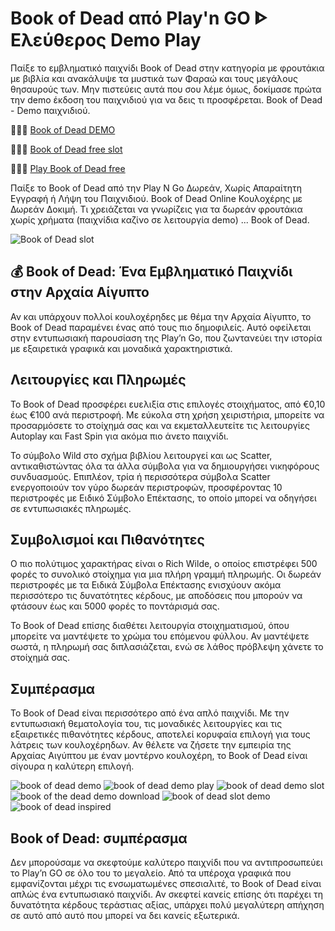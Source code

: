 # Book of Dead από Play'n GO ᐈ Ελεύθερος Demo Play

Παίξε το εμβληματικό παιχνίδι Book of Dead στην κατηγορία με φρουτάκια με βιβλία και ανακάλυψε τα μυστικά των Φαραώ και τους μεγάλους θησαυρούς των. Μην πιστεύεις αυτά που σου λέμε όμως, δοκίμασε πρώτα την demo έκδοση του παιχνιδιού για να δεις τι προσφέρεται. Book of Dead - Demo παιχνιδιού.

🎰🎰🎰 [Book of Dead DEMO](https://tinyurl.com/5cf9vu6b)

💎💎💎 [Book of Dead free slot​](https://tinyurl.com/5cf9vu6b)

🌟🌟🌟 [Play Book of Dead free​](https://tinyurl.com/5cf9vu6b)

Παίξε το Book of Dead από την Play N Go Δωρεάν, Χωρίς Απαραίτητη Εγγραφή ή Λήψη του Παιχνιδιού. Book of Dead Online Κουλοχέρης με Δωρεάν Δοκιμή. Τι χρειάζεται να γνωρίζεις για τα δωρεάν φρουτάκια χωρίς χρήματα (παιχνίδια καζίνο σε λειτουργία demo) ... Book of Dead. 

![Book of Dead slot](https://ts2.mm.bing.net/th?q=Book%20of%20Dead%20slot)


## 💰 Book of Dead: Ένα Εμβληματικό Παιχνίδι στην Αρχαία Αίγυπτο

Αν και υπάρχουν πολλοί κουλοχέρηδες με θέμα την Αρχαία Αίγυπτο, το Book of Dead παραμένει ένας από τους πιο δημοφιλείς. Αυτό οφείλεται στην εντυπωσιακή παρουσίαση της Play’n Go, που ζωντανεύει την ιστορία με εξαιρετικά γραφικά και μοναδικά χαρακτηριστικά.

## Λειτουργίες και Πληρωμές

Το Book of Dead προσφέρει ευελιξία στις επιλογές στοιχήματος, από €0,10 έως €100 ανά περιστροφή. Με εύκολα στη χρήση χειριστήρια, μπορείτε να προσαρμόσετε το στοίχημά σας και να εκμεταλλευτείτε τις λειτουργίες Autoplay και Fast Spin για ακόμα πιο άνετο παιχνίδι.

Το σύμβολο Wild στο σχήμα βιβλίου λειτουργεί και ως Scatter, αντικαθιστώντας όλα τα άλλα σύμβολα για να δημιουργήσει νικηφόρους συνδυασμούς. Επιπλέον, τρία ή περισσότερα σύμβολα Scatter ενεργοποιούν τον γύρο δωρεάν περιστροφών, προσφέροντας 10 περιστροφές με Ειδικό Σύμβολο Επέκτασης, το οποίο μπορεί να οδηγήσει σε εντυπωσιακές πληρωμές.

## Συμβολισμοί και Πιθανότητες

Ο πιο πολύτιμος χαρακτήρας είναι ο Rich Wilde, ο οποίος επιστρέφει 500 φορές το συνολικό στοίχημα για μια πλήρη γραμμή πληρωμής. Οι δωρεάν περιστροφές με τα Ειδικά Σύμβολα Επέκτασης ενισχύουν ακόμα περισσότερο τις δυνατότητες κέρδους, με αποδόσεις που μπορούν να φτάσουν έως και 5000 φορές το ποντάρισμά σας.

Το Book of Dead επίσης διαθέτει λειτουργία στοιχηματισμού, όπου μπορείτε να μαντέψετε το χρώμα του επόμενου φύλλου. Αν μαντέψετε σωστά, η πληρωμή σας διπλασιάζεται, ενώ σε λάθος πρόβλεψη χάνετε το στοίχημά σας.

## Συμπέρασμα

Το Book of Dead είναι περισσότερο από ένα απλό παιχνίδι. Με την εντυπωσιακή θεματολογία του, τις μοναδικές λειτουργίες και τις εξαιρετικές πιθανότητες κέρδους, αποτελεί κορυφαία επιλογή για τους λάτρεις των κουλοχέρηδων. Αν θέλετε να ζήσετε την εμπειρία της Αρχαίας Αιγύπτου με έναν μοντέρνο κουλοχέρη, το Book of Dead είναι σίγουρα η καλύτερη επιλογή.

![book of dead demo​​](https://ts2.mm.bing.net/th?q=book%20of%20dead%20demo​)
![book of dead demo play​](https://ts2.mm.bing.net/th?q=book%20of%20dead%20demo%20play​)
![book of dead demo slot​​](https://ts2.mm.bing.net/th?q=book%20of%20dead%20demo%20slot​)
![book of the dead demo download​](https://ts2.mm.bing.net/th?q=book%20of%20the%20dead%20demo%20download​​)
![book of dead slot demo​](https://ts2.mm.bing.net/th?q=book%20of%20dead%20slot%20demo​)
![book of dead inspired​​](https://ts2.mm.bing.net/th?q=book-of-dead%20inspired)


## Book of Dead: συμπέρασμα

Δεν μπορούσαμε να σκεφτούμε καλύτερο παιχνίδι που να αντιπροσωπεύει το Play’n GO σε όλο του το μεγαλείο. Από τα υπέροχα γραφικά που εμφανίζονται μέχρι τις ενσωματωμένες σπεσιαλιτέ, το Book of Dead είναι απλώς ένα εντυπωσιακό παιχνίδι. Αν σκεφτεί κανείς επίσης ότι παρέχει τη δυνατότητα κέρδους τεράστιας αξίας, υπάρχει πολύ μεγαλύτερη απήχηση σε αυτό από αυτό που μπορεί να δει κανείς εξωτερικά.
